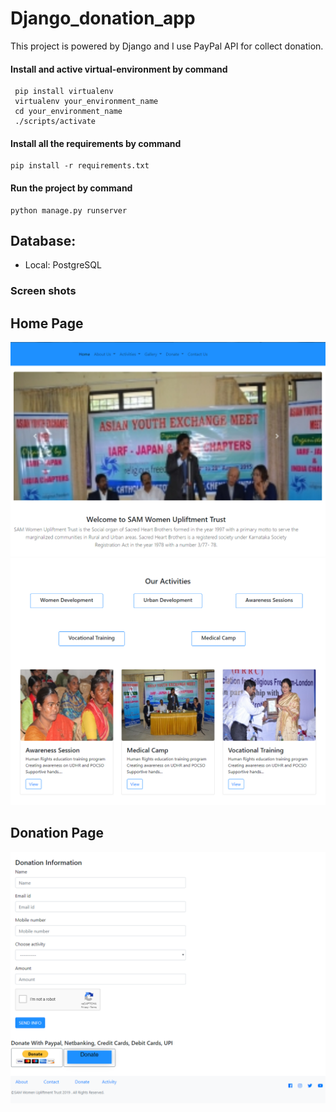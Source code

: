 # Django_donation_app
 This project is powered by Django and I use PayPal API for collect donation.

#### Install and active virtual-environment by command
```
 pip install virtualenv
 virtualenv your_environment_name
 cd your_environment_name
 ./scripts/activate
 ```
 
#### Install all the requirements by command
```
pip install -r requirements.txt
```
#### Run the project by command
```
python manage.py runserver
```

## Database:
* Local: PostgreSQL


### Screen shots

## Home Page
![](screen_shots/image01.PNG)
![](screen_shots/image02.PNG)
## Donation Page
![](screen_shots/image03.PNG)
